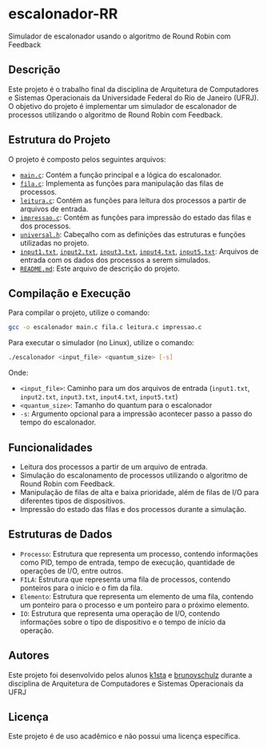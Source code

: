 # escalonador-RR

Simulador de escalonador usando o algoritmo de Round Robin com Feedback

## Descrição

Este projeto é o trabalho final da disciplina de Arquitetura de Computadores e Sistemas Operacionais da Universidade Federal do Rio de Janeiro (UFRJ). O objetivo do projeto é implementar um simulador de escalonador de processos utilizando o algoritmo de Round Robin com Feedback.

## Estrutura do Projeto

O projeto é composto pelos seguintes arquivos:

- [`main.c`](main.c): Contém a função principal e a lógica do escalonador.
- [`fila.c`](fila.c): Implementa as funções para manipulação das filas de processos.
- [`leitura.c`](leitura.c): Contém as funções para leitura dos processos a partir de arquivos de entrada.
- [`impressao.c`](impressao.c): Contém as funções para impressão do estado das filas e dos processos.
- [`universal.h`](universal.h): Cabeçalho com as definições das estruturas e funções utilizadas no projeto.
- [`input1.txt`](input1.txt), [`input2.txt`](input2.txt), [`input3.txt`](input3.txt), [`input4.txt`](input4r.txt), [`input5.txt`](input5.txt): Arquivos de entrada com os dados dos processos a serem simulados.
- [`README.md`](README.md): Este arquivo de descrição do projeto.

## Compilação e Execução

Para compilar o projeto, utilize o comando:

```sh
gcc -o escalonador main.c fila.c leitura.c impressao.c
```

Para executar o simulador (no Linux), utilize o comando:

```sh
./escalonador <input_file> <quantum_size> [-s]
```
Onde:
- `<input_file>`: Caminho para um dos arquivos de entrada (`input1.txt`, `input2.txt`, `input3.txt`, `input4.txt`, `input5.txt`)
- `<quantum_size>`: Tamanho do quantum para o escalonador
- `-s`: Argumento opcional para a impressão acontecer passo a passo do tempo do escalonador.

## Funcionalidades
- Leitura dos processos a partir de um arquivo de entrada.
- Simulação do escalonamento de processos utilizando o algoritmo de Round Robin com Feedback.
- Manipulação de filas de alta e baixa prioridade, além de filas de I/O para diferentes tipos de dispositivos.
- Impressão do estado das filas e dos processos durante a simulação.

## Estruturas de Dados
- `Processo`: Estrutura que representa um processo, contendo informações como PID, tempo de entrada, tempo de execução, quantidade de operações de I/O, entre outros.
- `FILA`: Estrutura que representa uma fila de processos, contendo ponteiros para o início e o fim da fila.
- `Elemento`: Estrutura que representa um elemento de uma fila, contendo um ponteiro para o processo e um ponteiro para o próximo elemento.
- `IO`: Estrutura que representa uma operação de I/O, contendo informações sobre o tipo de dispositivo e o tempo de início da operação.

## Autores
Este projeto foi desenvolvido pelos alunos [k1sta](https://github.com/k1sta) e [brunovschulz](https://github.com/brunovschulz) durante a disciplina de Arquitetura de Computadores e Sistemas Operacionais da UFRJ

## Licença
Este projeto é de uso acadêmico e não possui uma licença específica.
